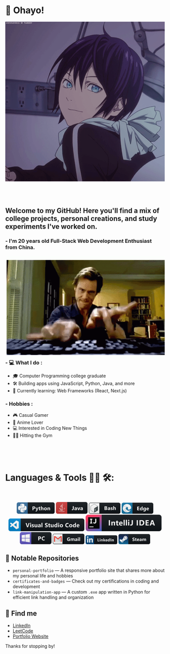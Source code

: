 # 👋 Ohayo!

<div align="center">
<img hight="300" width="700" alt="GIF" align="center" src="https://github.com/TomChimorin/TomChimorin/blob/55da31778a6dc2a1a9d416dd40fc4e7067ab316b/assets/13626.gif">
</div>

</br>
</br>
</br>

## Welcome to my GitHub! Here you'll find a mix of college projects, personal creations, and study experiments I've worked on.

### - I'm 20 years old Full-Stack Web Development Enthusiast from China.

<img hight="400" width="500" alt="GIF" align="right" src="https://github.com/TomChimorin/TomChimorin/blob/0a6358b11300e7a287e199c733031d9146aa5a98/assets/13627.gif">

### - 💻 What I do :
- 🎓 Computer Programming college graduate
- 🛠️ Building apps using JavaScript, Python, Java, and more
- 🌱 Currently learning: Web Frameworks (React, Next.js)

### - Hobbies : 
- 🎮 Casual Gamer
- 🍣 Anime Lover
- 💻 Interested in Coding New Things
- 🏋️‍♂️ Hitting the Gym

</br>
</br>
</br>

# Languages & Tools 👨‍💻 🛠:
</br>

<p align="center">

<img src="https://github.com/TomChimorin/TomChimorin/blob/0a6358b11300e7a287e199c733031d9146aa5a98/icons/python.png" alt="python" width="120" hight="50">
<img src="https://github.com/TomChimorin/TomChimorin/blob/0a6358b11300e7a287e199c733031d9146aa5a98/icons/java.png" alt="java"  width="100" hight="50">
<img src="https://github.com/TomChimorin/TomChimorin/blob/0a6358b11300e7a287e199c733031d9146aa5a98/icons/bash.png" alt="bash" width="100" hight="56">
<img src="https://github.com/TomChimorin/TomChimorin/blob/0a6358b11300e7a287e199c733031d9146aa5a98/icons/edge.png" alt="edge" width="100" hight="56">
</br>
<img src="https://github.com/TomChimorin/TomChimorin/blob/0a6358b11300e7a287e199c733031d9146aa5a98/icons/visualstudio_code.png" alt="visualstudio_code" width="240" hight="40">
<img src="https://github.com/TomChimorin/TomChimorin/blob/0a6358b11300e7a287e199c733031d9146aa5a98/icons/intellij.png" alt="intellij" width="240" hight="30">
</br>
<img src="https://github.com/TomChimorin/TomChimorin/blob/0a6358b11300e7a287e199c733031d9146aa5a98/icons/pc.png" alt="pc" width="100" hight="50">
<img src="https://github.com/TomChimorin/TomChimorin/blob/0a6358b11300e7a287e199c733031d9146aa5a98/icons/gmail.png" alt="gmail" width="100" hight="50">
<img src="https://github.com/TomChimorin/TomChimorin/blob/0a6358b11300e7a287e199c733031d9146aa5a98/icons/linkedin.png" alt="linkedin" width="100" hight="50">
<img src="https://github.com/TomChimorin/TomChimorin/blob/0a6358b11300e7a287e199c733031d9146aa5a98/icons/steam.png" alt="steam" width="100" hight="50">


## 📂 Notable Repositories
- `personal-portfolio` — A responsive portfolio site that shares more about my personal life and hobbies
- `certificates-and-badges` — Check out my certifications in coding and development
- `link-manipulation-app` — A custom `.exe` app written in Python for efficient link handling and organization

## 🔗 Find me
- [LinkedIn](https://www.linkedin.com/in/yu-zhao/)
- [LeetCode](https://leetcode.com/u/Chimorin/)
- [Portfolio Website](https://assignment01-3d94.onrender.com)

Thanks for stopping by!
